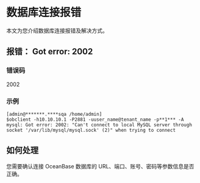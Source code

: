 # 数据库连接报错

本文为您介绍数据库连接报错及解决方式。

## 报错： Got error: 2002

### 错误码

2002

### 示例

```shell
[admin@*******.****sqa /home/admin]
$obclient -h10.10.10.1 -P2881 -uuser_name@tenant_name -p**1*** -A
mysql: Got error: 2002: "Can't connect to local MySQL server through socket '/var/lib/mysql/mysql.sock' (2)" when trying to connect
```

## 如何处理

您需要确认连接 OceanBase 数据库的 URL、端口、账号、密码等参数信息是否正确。

